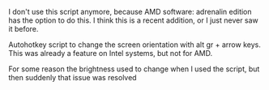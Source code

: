I don't use this script anymore, because AMD software: adrenalin edition has the option to do this. I think this is a recent addition, or I just never saw it before.

Autohotkey script to change the screen orientation with alt gr + arrow keys. This was already a feature on Intel systems, but not for AMD.

For some reason the brightness used to change when I used the script, but then suddenly that issue was resolved
